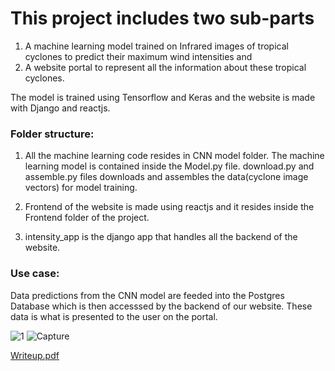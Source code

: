 # This project includes two sub-parts

1. A machine learning model trained on Infrared images of tropical cyclones to predict their maximum wind intensities and
2. A website portal to represent all the information about these tropical cyclones.

The model is trained using Tensorflow and Keras and the website is made with Django and reactjs.

### Folder structure:

1. All the machine learning code resides in CNN model folder. The machine learning model is contained inside the Model.py file. download.py and assemble.py files downloads and assembles the data(cyclone image vectors) for model training.

2. Frontend of the website is made using reactjs and it resides inside the Frontend folder of the project.

3. intensity_app is the django app that handles all the backend of the website.

### Use case:

Data predictions from the CNN model are feeded into the Postgres Database which is then accesssed by the backend of our website. These data is what is presented to the user on the portal.

![1](https://user-images.githubusercontent.com/65943606/177590658-766f4de6-a1e2-4776-8afc-b9202032e0d5.JPG)
![Capture](https://user-images.githubusercontent.com/65943606/177590673-e352dbcb-628e-4aa2-b19a-e2efabbef807.JPG)

[Writeup.pdf](https://github.com/yashd26/cyclone-intensity-using-CNN/files/10404152/IISFdoc_removed.pdf)
